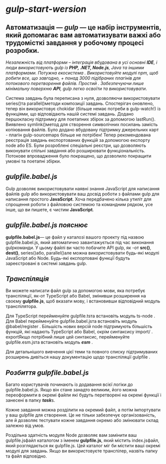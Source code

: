 # ***gulp-start-wersion***
## **Автоматизація** — ***gulp*** — це набір інструментів, який допомагає вам автоматизувати важкі або трудомісткі завдання у робочому процесі розробки.
*Незалежність від платформи – інтеграція вбудована в усі основні **IDE**, і люди використовують gulp із **PHP, .NET, Node.js**, Java та іншими платформами.
Потужна екосистема . Використовуйте модулі npm, щоб робити все, що завгодно, + понад 3000 підібраних плагінів для потокового перетворення файлів.
Простий . Забезпечуючи лише мінімальну поверхню **API**, gulp легко освоїти та використовувати*.

Система завдань була переписана з нуля, дозволяючи використовувати series()та parallel()методи композиції завдань.
Спостерігач оновлено, тепер він використовує chokidar (більше немає потреби в gulp-watch!) із функціями, що відповідають нашій системі завдань.
Додано першокласну підтримку для поетапних збірок за допомогою lastRun().
Виявлено symlink()метод для створення символічних посилань замість копіювання файлів.
Було додано вбудовану підтримку джерельних карт - плагін gulp-sourcemaps більше не потрібен!
Тепер рекомендована реєстрація завдань експортованих функцій за допомогою експорту node або ES.
Були розроблені спеціальні реєстри, що дозволяють виконувати спільні завдання або розширювати функціональність.
Потокове впровадження було покращено, що дозволило покращити умовні та поетапні збірки.
## *gulpfile.babel.js*
Gulp дозволяє використовувати наявні знання JavaScript для написання файлів gulp або використовувати ваш досвід роботи з файлами gulp для написання простого **JavaScript**. Хоча передбачено кілька утиліт для спрощення роботи з файловою системою та командним рядком, усе інше, що ви пишете, є чистим **JavaScript**.

## *gulpfile.babel.js пояснює*
**gulpfile.babel.js**— це файл у каталозі вашого проекту під назвою gulpfile.babel.js, який автоматично завантажується під час виконання gulpкоманди. У цьому файлі ви часто побачите API gulp, як -от **src()**, **dest()**, series()або, parallel()але можна використовувати будь-які модулі JavaScript або Node. Будь-які експортовані функції будуть зареєстровані в системі завдань gulp.

## *Транспіляція*
Ви можете написати файл gulp за допомогою мови, яка потребує транспіляції, як-от TypeScript або Babel, змінивши розширення на своєму **gulpfile.js**, щоб вказати мову, і встановивши відповідний модуль транспілятора.

Для TypeScript перейменуйте gulpfile.tsта встановіть модуль ts-node .
Для Babel перейменуйте gulpfile.babel.jsта встановіть модуль @babel/register .
Більшість нових версій node підтримують більшість функцій, які надають TypeScript або Babel, окрім синтаксису import/ . exportЯкщо потрібний лише цей синтаксис, перейменуйте gulpfile.esm.jsта встановіть модуль ***esm*** .

Для детальнішого вивчення цієї теми та повного списку підтримуваних розширень дивіться нашу документацію щодо транспіляції gulpfile .

## *Розбиття gulpfile.babel.js*
Багато користувачів починають із додавання всієї логіки до gulpfile.babel.js. Якщо він стане занадто великим, його можна переоформити в окремі файли які будуть перетворені на окремі функції і занесені в папку ***task***s.

Кожне завдання можна розділити на окремий файл, а потім імпортувати у ваш gulpfile для створення. Це не тільки забезпечує організованість, але й дозволяє тестувати кожне завдання окремо або змінювати склад залежно від умов.

Роздільна здатність модуля Node дозволяє вам замінити ваш gulpfile.jsфайл каталогом з іменем **gulpfile.js**, який містить index.jsфайл, який розглядається як gulpfile.js. Цей каталог міг би містити ваші окремі модулі для завдань. Якщо ви використовуєте транспілер, назвіть папку та файл відповідно.
